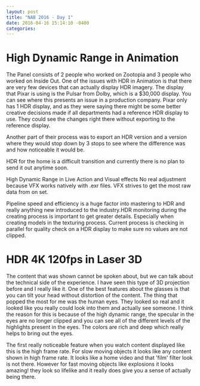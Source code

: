 ```yaml
---
layout: post
title: "NAB 2016 - Day 1"
date: 2016-04-16 15:14:10 -0400
categories:
---
```

# High Dynamic Range in Animation

The Panel consists of 2 people who worked on Zootopia and 3 people who worked on
Inside Out. One of the issues with HDR in Animation is that there are very few
devices that can actually display HDR imagery. The display that Pixar is using
is the Pulsar from Dolby, which is a $30,000 display. You can see where this
presents an issue in a production company. Pixar only has 1 HDR display, and as
they were saying there might be some better creative decisions made if all
departments had a reference HDR display to use. They could see the changes right
there without exporting to the reference display.

Another part of their process was to export an HDR version and a version where
they would stop down by 3 stops to see where the difference was and how
noticeable it would be.

HDR for the home is a difficult transition and currently there is no plan to
send it out anytime soon.

High Dynamic Range in Live Action and Visual effects
No real adjustment because VFX works natively with .exr files. VFX strives to
get the most raw data from on set.

Pipeline speed and efficiency is a huge factor into mastering to HDR and really
anything new introduced to the industry.HDR monitoring during the creating
process is important to get greater details. Especially when creating models
in the texturing process. Current process is checking in parallel for quality
check on a HDR display to make sure no values are not clipped.

# HDR 4K 120fps in Laser 3D

The content that was shown cannot be spoken about, but we can talk about
the technical side of the experience. I have seen this type of 3D
projection before and I really like it. One of the best features about the
glasses is that you can tilt your head without distortion of the content.
The thing that popped the most for me was the human eyes. They looked so
real and it looked like you really could look into them and actually see
someone. I think the reason for this is because of the high dynamic range,
the specular in the eyes are no longer clipped and you can see all of the
different levels of the highlights present in the eyes. The colors are rich
and deep which really helps to bring out the eyes.

The first really noticeable feature when you watch content displayed like this
is the high frame rate. For slow moving objects it looks like any content shown
in high frame rate. It looks like a home video and that 'film' filter look is
not there. However for fast moving objects like explosions it looks amazing!
they look so lifelike and it really does give you a sense of actually being
there.

